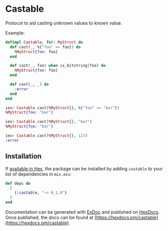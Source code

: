 # Castable

Protocol to aid casting unknown values to known value.

Example:

  ```elixir
  defimpl Castable, for: MyStruct do
    def cast(_, %{"foo" => foo}) do
      %MyStruct{foo: foo}
    end

    def cast(_, foo) when is_bitstring(foo) do
      %MyStruct{foo: foo}
    end

    def cast(_, _) do
      :error
    end
  end

  iex> Castable.cast(%MyStruct{}, %{"foo" => "bar"})
  %MyStruct{foo: "bar"}

  iex> Castable.cast(%MyStruct{}, "bar")
  %MyStruct{foo: "bar"}

  iex> Castable.cast(%MyStruct{}, 123)
  :error
  ```

## Installation

If [available in Hex](https://hex.pm/docs/publish), the package can be installed
by adding `castable` to your list of dependencies in `mix.exs`:

```elixir
def deps do
  [
    {:castable, "~> 0.1.0"}
  ]
end
```

Documentation can be generated with [ExDoc](https://github.com/elixir-lang/ex_doc)
and published on [HexDocs](https://hexdocs.pm). Once published, the docs can
be found at [https://hexdocs.pm/castable](https://hexdocs.pm/castable).

